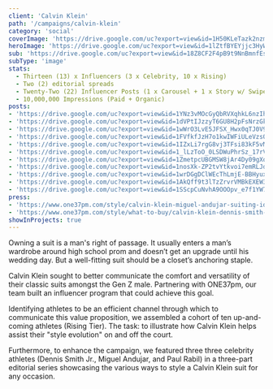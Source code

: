 ```yaml
---
client: 'Calvin Klein'
path: '/campaigns/calvin-klein'
category: 'social'
coverImage: 'https://drive.google.com/uc?export=view&id=1H50KLeTazk2nzmGU0jOmKSAPlMnqjG1y'
heroImage: 'https://drive.google.com/uc?export=view&id=1lZtfBYEYjjc3HyWiBJf5k20W0xoaYGa7'
sub: 'https://drive.google.com/uc?export=view&id=18Z8CF2F4pB9t9NnBmnfEshx4DPAI27MX'
subType: 'image'
stats:
  - Thirteen (13) x Influencers (3 x Celebrity, 10 x Rising)
  - Two (2) editorial spreads
  - Twenty-Two (22) Influencer Posts (1 x Carousel + 1 x Story w/ Swipe Up)
  - 10,000,000 Impressions (Paid + Organic)
posts:
- 'https://drive.google.com/uc?export=view&id=1YNz3vMOcGyQbRVXqhkL6nzIhulshFt7_'
- 'https://drive.google.com/uc?export=view&id=1dVPtIJzzyT6GU8H2pFsNrzGkWny1_7JF'
- 'https://drive.google.com/uc?export=view&id=1wWrO3LvE5JFSX_Hwx0qTJ0V9twJ7UsTy'
- 'https://drive.google.com/uc?export=view&id=1FVfkfJzH7o1kwIWFiULeVzsQmv0-C-xT'
- 'https://drive.google.com/uc?export=view&id=1IZxLi7rgG8vj3TFsi83kF5vMcTyMs63q'
- 'https://drive.google.com/uc?export=view&id=1_lLzToO_0LSDWuPhrSz_17rVGPfb3Cg_'
- 'https://drive.google.com/uc?export=view&id=1ZmetpcUBGMSW8jAr4Dy09gXqVcgq1De1'
- 'https://drive.google.com/uc?export=view&id=1nosXk-ZP2tvYtkvoi7emRLJdhedoM3Q5'
- 'https://drive.google.com/uc?export=view&id=1wrDGgDClWEcThLmjE-BBHyuxLDS-CplM'
- 'https://drive.google.com/uc?export=view&id=1AkQff9t3lTzZrvrVMBkEXEW3eXi4cS3e'
- 'https://drive.google.com/uc?export=view&id=1SScpCuNvhA9OOOpv_e7f1YW7T61JZYxT'
press:
- 'https://www.one37pm.com/style/calvin-klein-miguel-andujar-suiting-ideas'
- 'https://www.one37pm.com/style/what-to-buy/calvin-klein-dennis-smith-jr-suits'
showInProjects: true
---
```

  
Owning a suit is a man's right of passage. It usually enters a man’s wardrobe around high school prom and doesn’t get an upgrade until his wedding day. But a well-fitting suit should be a closet’s anchoring staple.

Calvin Klein sought to better communicate the comfort and versatility of their classic suits amongst the Gen Z male. Partnering with ONE37pm, our team built an influencer program that could achieve this goal.

Identifying athletes to be an efficient channel through which to communicate this value proposition, we assembled a cohort of ten up-and-coming athletes (Rising Tier). The task: to illustrate how Calvin Klein helps assist their "style evolution" on and off the court.

Furthermore, to enhance the campaign, we featured three three celebrity athletes (Dennis Smith Jr., Miguel Andujar, and Paul Rabil) in a three-part editorial series showcasing the various ways to style a Calvin Klein suit for any occasion.